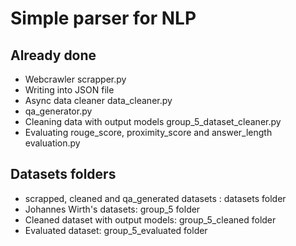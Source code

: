 # Simple parser for NLP
## Already done
- Webcrawler scrapper.py
- Writing into JSON file
- Async data cleaner data_cleaner.py
- qa_generator.py
- Cleaning data with output models group_5_dataset_cleaner.py
- Evaluating rouge_score, proximity_score and answer_length evaluation.py

## Datasets folders
- scrapped, cleaned and qa_generated datasets : datasets folder
- Johannes Wirth's datasets: group_5 folder
- Cleaned dataset with output models: group_5_cleaned folder
- Evaluated dataset: group_5_evaluated folder
